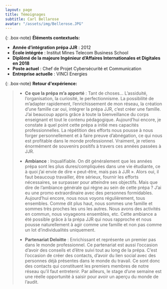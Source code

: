 ```yaml
---
layout: page
title: Témoignages
subtitle: Carl Bellarose
avatar: "/assets/img/Bellerose.JPG"
---
```


{: .box-note}
**Éléments contextuels:** 

- **Année d’intégration prépa JJR** : 2012
- **École intégrée** : Institut Mines Telecom Business School
- **Diplômé de la majeure Ingénieur d’Affaires Internationales et Digitales en 2018**
- **Poste actuel** : Chef de Projet Cybersécurité et Communication
- **Entreprise actuelle** : VINCI Energies


{: .box-note}
**Retour d'expérience:** 

>- **Ce que la prépa m’a apporté** : Tant de choses… L’assiduité, l’organisation, la curiosité, le perfectionnisme. La possibilité de m’adapter rapidement, l’enrichissement de mon réseau, la création d’une famille car oui, intégrer la prépa JJR, c’est créer une famille. J’ai beaucoup appris grâce à toute la bienveillance du corps enseignant et tout le contenu pédagogique. Aujourd’hui encore, je constate à quel point cette prépa a initié mes capacités professionnelles. La répétition des efforts nous pousse à nous forger personnellement et à faire preuve d’abnégation, ce qui nous est profitable dans le monde professionnel. Vraiment, je retiens énormément de souvenirs positifs à travers ces années passées à JJR.
>
>- **Ambiance** : Inqualifiable. On dit généralement que les années prépa sont les plus dures/compliquées dans une vie étudiante, ce à quoi j’ai envie de dire « peut-être, mais pas à JJR ». Alors oui, il faut beaucoup travailler, être sérieux, fournir les efforts nécessaires, se surpasser pour atteindre ses objectifs. Mais que dire de l’ambiance générale qui règne au sein de cette prépa ? J’ai eu une promo extraordinaire avec des personnes formidables. Aujourd’hui encore, nous nous voyons régulièrement, tous ensembles. Comme dit plus haut, nous sommes une famille et sommes très proches les uns les autres. Nous avons des activités en commun, nous voyageons ensembles, etc. Cette ambiance a été possible grâce à la prépa JJR qui nous rapproche et nous pousse naturellement à agir comme une famille et non pas comme un lot d’individualités uniquement.
>
>- **Partenariat Deloitte** : Enrichissant et représente un premier pas dans le monde professionnel. Ce partenariat est aussi l’occasion d’avoir des conseils et d’être suivi tout au long de la prépa. C’est l’occasion de créer des contacts, d’avoir du lien social avec des personnes déjà présentes dans le monde du travail. Ce sont donc des contacts qui constituent les premiers membres de notre réseau qu’il faut entretenir. Par ailleurs, le stage d’une semaine est une réelle opportunité à saisir pour avoir un aperçu du monde de l’audit.  
